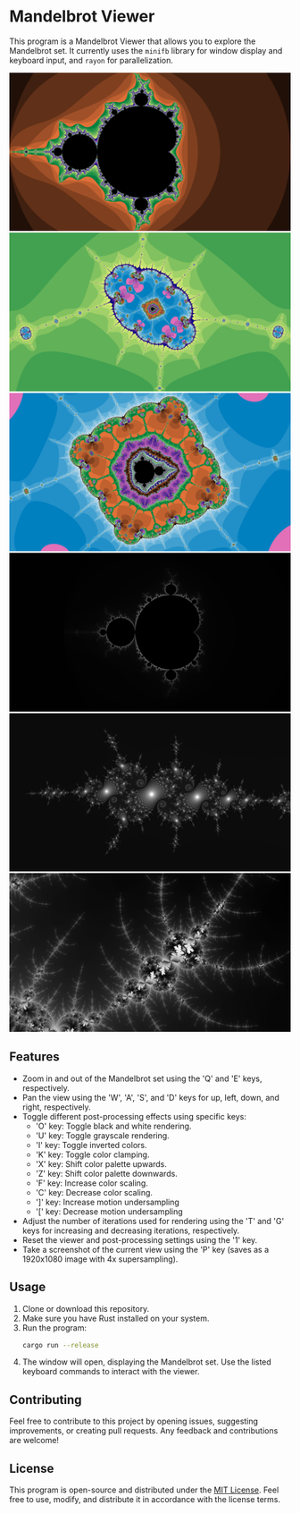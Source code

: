 # Mandelbrot Viewer

This program is a Mandelbrot Viewer that allows you to explore the Mandelbrot set. It currently uses the `minifb` library for window display and keyboard input, and `rayon` for parallelization.

![render](./screenshots/mandelbrot.png)
![render](./screenshots/cell.png)
![render](./screenshots/mito.png)
![render](./screenshots/beedubs.png)
![render](./screenshots/deepsea.png)
![render](./screenshots/clatter.png)

## Features

- Zoom in and out of the Mandelbrot set using the 'Q' and 'E' keys, respectively.
- Pan the view using the 'W', 'A', 'S', and 'D' keys for up, left, down, and right, respectively.
- Toggle different post-processing effects using specific keys:
  - 'O' key: Toggle black and white rendering.
  - 'U' key: Toggle grayscale rendering.
  - 'I' key: Toggle inverted colors.
  - 'K' key: Toggle color clamping.
  - 'X' key: Shift color palette upwards.
  - 'Z' key: Shift color palette downwards.
  - 'F' key: Increase color scaling.
  - 'C' key: Decrease color scaling.
  - ']' key: Increase motion undersampling
  - '[' key: Decrease motion undersampling
- Adjust the number of iterations used for rendering using the 'T' and 'G' keys for increasing and decreasing iterations, respectively.
- Reset the viewer and post-processing settings using the '1' key.
- Take a screenshot of the current view using the 'P' key (saves as a 1920x1080 image with 4x supersampling).

## Usage

1. Clone or download this repository.
2. Make sure you have Rust installed on your system.
3. Run the program:
   ```bash
   cargo run --release
   ```
4. The window will open, displaying the Mandelbrot set. Use the listed keyboard commands to interact with the viewer.

## Contributing

Feel free to contribute to this project by opening issues, suggesting improvements, or creating pull requests. Any feedback and contributions are welcome!

## License

This program is open-source and distributed under the [MIT License](LICENSE). Feel free to use, modify, and distribute it in accordance with the license terms.